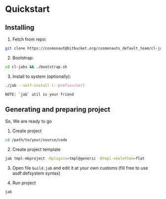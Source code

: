 # Quickstart

## Installing
1. Fetch from repo:
```bash
git clone https://cosmonaut@bitbucket.org/cosmonauts_default_team/cl-jabs.git
```

2. Bootstrap:
 ```bash
 cd cl-jabs && ./bootstrap.sh
 ```

3. Install to system (optionally):
```bash
./jab --self-install [--prefix=/usr]
```
    NOTE: `jab` util is your friend

## Generating and preparing project

So, We are ready to go

1. Create project
```bash
cd /path/to/your/source/code
```

2. Create project template
```bash
jab tmpl-mkproject -Dplugins=tmpl@generic -Dtmpl-skelethon=flat
```

3. Open file `build.jab` and edit it at your own customs (fill free to use asdf:defsystem syntax)

4. Run project
```bash
jab
```
